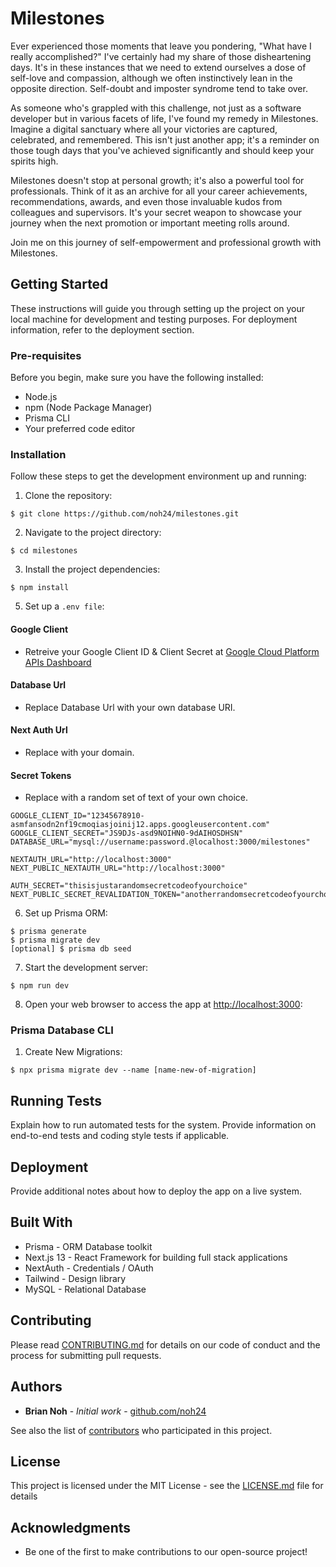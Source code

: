 #  Milestones
Ever experienced those moments that leave you pondering, "What have I really accomplished?" I've certainly had my share of those disheartening days. It's in these instances that we need to extend ourselves a dose of self-love and compassion, although we often instinctively lean in the opposite direction. Self-doubt and imposter syndrome tend to take over.

As someone who's grappled with this challenge, not just as a software developer but in various facets of life, I've found my remedy in Milestones. Imagine a digital sanctuary where all your victories are captured, celebrated, and remembered. This isn't just another app; it's a reminder on those tough days that you've achieved significantly and should keep your spirits high.

Milestones doesn't stop at personal growth; it's also a powerful tool for professionals. Think of it as an archive for all your career achievements, recommendations, awards, and even those invaluable kudos from colleagues and supervisors. It's your secret weapon to showcase your journey when the next promotion or important meeting rolls around.

Join me on this journey of self-empowerment and professional growth with Milestones.

## Getting Started
These instructions will guide you through setting up the project on your local machine for development and testing purposes. For deployment information, refer to the deployment section.

### Pre-requisites
Before you begin, make sure you have the following installed:

* Node.js
* npm (Node Package Manager)
* Prisma CLI
* Your preferred code editor

### Installation

Follow these steps to get the development environment up and running:

1. Clone the repository:
```
$ git clone https://github.com/noh24/milestones.git
```
2. Navigate to the project directory:
```
$ cd milestones
```
3. Install the project dependencies:
```
$ npm install
```
5. Set up a `.env file`:
#### Google Client
* Retreive your Google Client ID & Client Secret at [Google Cloud Platform APIs Dashboard](https://console.cloud.google.com/apis/dashboard)
#### Database Url
* Replace Database Url with your own database URI.
#### Next Auth Url
* Replace with your domain.
#### Secret Tokens
* Replace with a random set of text of your own choice.
```
GOOGLE_CLIENT_ID="12345678910-asmfansodn2nf19cmoqiasjoinij12.apps.googleusercontent.com"
GOOGLE_CLIENT_SECRET="JS9DJs-asd9NOIHN0-9dAIHOSDHSN"
DATABASE_URL="mysql://username:password.@localhost:3000/milestones"

NEXTAUTH_URL="http://localhost:3000"
NEXT_PUBLIC_NEXTAUTH_URL="http://localhost:3000"

AUTH_SECRET="thisisjustarandomsecretcodeofyourchoice"
NEXT_PUBLIC_SECRET_REVALIDATION_TOKEN="anotherrandomsecretcodeofyourchoice"
```
6. Set up Prisma ORM:
```
$ prisma generate
$ prisma migrate dev
[optional] $ prisma db seed
```
7. Start the development server:
```
$ npm run dev
```
8. Open your web browser to access the app at [http://localhost:3000](http://localhost:3000):

### Prisma Database CLI

1. Create New Migrations:
```
$ npx prisma migrate dev --name [name-new-of-migration]
```
## Running Tests

Explain how to run automated tests for the system. Provide information on end-to-end tests and coding style tests if applicable.

## Deployment

Provide additional notes about how to deploy the app on a live system.

## Built With

* Prisma - ORM Database toolkit
* Next.js 13 - React Framework for building full stack applications
* NextAuth - Credentials / OAuth
* Tailwind - Design library
* MySQL - Relational Database

## Contributing

Please read [CONTRIBUTING.md](CONTRIBUTING.md) for details on our code of conduct and the process for submitting pull requests.

## Authors

* **Brian Noh** - *Initial work* - [github.com/noh24](https://github.com/noh24)

See also the list of [contributors](https://github.com/your/project/contributors) who participated in this project.

## License

This project is licensed under the MIT License - see the [LICENSE.md](LICENSE.md) file for details

## Acknowledgments

* Be one of the first to make contributions to our open-source project!
